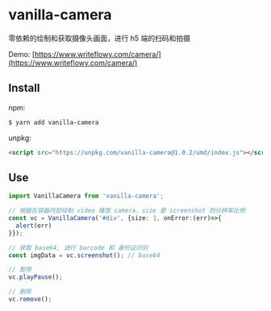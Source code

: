 # vanilla-camera

零依赖的绘制和获取摄像头画面，进行 h5 端的扫码和拍摄

Demo: [https://www.writeflowy.com/camera/](https://www.writeflowy.com/camera/)

## Install

npm:

```sh
$ yarn add vanilla-camera
```

unpkg:

```html
<script src="https://unpkg.com/vanilla-camera@1.0.2/umd/index.js"></script>
```

## Use

```ts
import VanillaCamera from 'vanilla-camera';

// 根据在容器内部绘制 video 播放 camera，size 是 screenshot 的分辨率比例
const vc = VanillaCamera('#div', {size: 1, onError:(err)=>{
  alert(err)
}});

// 获取 base64, 进行 barcode 和 身份证识别
const imgData = vc.screenshot(); // base64

// 暂停
vc.playPause();

// 删除
vc.remove();

```